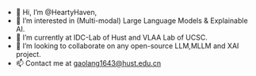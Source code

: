 - 👋 Hi, I’m @HeartyHaven,
- 👀 I’m interested in (Multi-modal) Large Language Models & Explainable AI.
- 🌱 I’m currently at IDC-Lab of Hust and VLAA Lab of UCSC.
- 💞️ I’m looking to collaborate on any open-source LLM,MLLM and XAI project.
- 📫 Contact me at gaolang1643@hust.edu.cn

<!---
HeartyHaven/HeartyHaven is a ✨ special ✨ repository because its `README.md` (this file) appears on your GitHub profile.
You can click the Preview link to take a look at your changes.
--->

